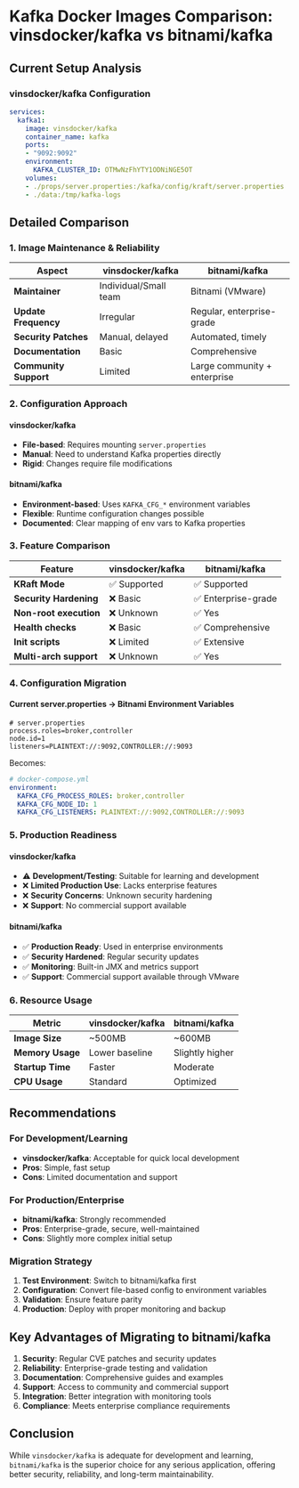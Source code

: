 # Kafka Docker Images Comparison: vinsdocker/kafka vs bitnami/kafka

## Current Setup Analysis

### vinsdocker/kafka Configuration
```yaml
services:
  kafka1:
    image: vinsdocker/kafka
    container_name: kafka
    ports:
    - "9092:9092"
    environment:
      KAFKA_CLUSTER_ID: OTMwNzFhYTY1ODNiNGE5OT
    volumes:
    - ./props/server.properties:/kafka/config/kraft/server.properties
    - ./data:/tmp/kafka-logs
```

## Detailed Comparison

### 1. **Image Maintenance & Reliability**

| Aspect | vinsdocker/kafka | bitnami/kafka |
|--------|------------------|---------------|
| **Maintainer** | Individual/Small team | Bitnami (VMware) |
| **Update Frequency** | Irregular | Regular, enterprise-grade |
| **Security Patches** | Manual, delayed | Automated, timely |
| **Documentation** | Basic | Comprehensive |
| **Community Support** | Limited | Large community + enterprise |

### 2. **Configuration Approach**

#### vinsdocker/kafka
- **File-based**: Requires mounting `server.properties`
- **Manual**: Need to understand Kafka properties directly
- **Rigid**: Changes require file modifications

#### bitnami/kafka  
- **Environment-based**: Uses `KAFKA_CFG_*` environment variables
- **Flexible**: Runtime configuration changes possible
- **Documented**: Clear mapping of env vars to Kafka properties

### 3. **Feature Comparison**

| Feature | vinsdocker/kafka | bitnami/kafka |
|---------|------------------|---------------|
| **KRaft Mode** | ✅ Supported | ✅ Supported |
| **Security Hardening** | ❌ Basic | ✅ Enterprise-grade |
| **Non-root execution** | ❌ Unknown | ✅ Yes |
| **Health checks** | ❌ Basic | ✅ Comprehensive |
| **Init scripts** | ❌ Limited | ✅ Extensive |
| **Multi-arch support** | ❌ Unknown | ✅ Yes |

### 4. **Configuration Migration**

#### Current server.properties → Bitnami Environment Variables

```properties
# server.properties
process.roles=broker,controller
node.id=1
listeners=PLAINTEXT://:9092,CONTROLLER://:9093
```

Becomes:
```yaml
# docker-compose.yml
environment:
  KAFKA_CFG_PROCESS_ROLES: broker,controller
  KAFKA_CFG_NODE_ID: 1
  KAFKA_CFG_LISTENERS: PLAINTEXT://:9092,CONTROLLER://:9093
```

### 5. **Production Readiness**

#### vinsdocker/kafka
- ⚠️ **Development/Testing**: Suitable for learning and development
- ❌ **Limited Production Use**: Lacks enterprise features
- ❌ **Security Concerns**: Unknown security hardening
- ❌ **Support**: No commercial support available

#### bitnami/kafka
- ✅ **Production Ready**: Used in enterprise environments
- ✅ **Security Hardened**: Regular security updates
- ✅ **Monitoring**: Built-in JMX and metrics support
- ✅ **Support**: Commercial support available through VMware

### 6. **Resource Usage**

| Metric | vinsdocker/kafka | bitnami/kafka |
|--------|------------------|---------------|
| **Image Size** | ~500MB | ~600MB |
| **Memory Usage** | Lower baseline | Slightly higher |
| **Startup Time** | Faster | Moderate |
| **CPU Usage** | Standard | Optimized |

## Recommendations

### For Development/Learning
- **vinsdocker/kafka**: Acceptable for quick local development
- **Pros**: Simple, fast setup
- **Cons**: Limited documentation and support

### For Production/Enterprise
- **bitnami/kafka**: Strongly recommended
- **Pros**: Enterprise-grade, secure, well-maintained
- **Cons**: Slightly more complex initial setup

### Migration Strategy

1. **Test Environment**: Switch to bitnami/kafka first
2. **Configuration**: Convert file-based config to environment variables
3. **Validation**: Ensure feature parity
4. **Production**: Deploy with proper monitoring and backup

## Key Advantages of Migrating to bitnami/kafka

1. **Security**: Regular CVE patches and security updates
2. **Reliability**: Enterprise-grade testing and validation
3. **Documentation**: Comprehensive guides and examples
4. **Support**: Access to community and commercial support
5. **Integration**: Better integration with monitoring tools
6. **Compliance**: Meets enterprise compliance requirements

## Conclusion

While `vinsdocker/kafka` is adequate for development and learning, `bitnami/kafka` is the superior choice for any serious application, offering better security, reliability, and long-term maintainability. 